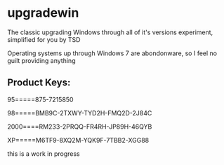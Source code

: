 # upgradewin
The classic upgrading Windows through all of it's versions experiment, simplified for you by TSD


Operating systems up through Windows 7 are abondonware, so I feel no guilt providing anything


## Product Keys:
95=====875-7215850

98=====BMB9C-2TXWY-TYD2H-FMQ2D-2J84C

2000====RM233-2PRQQ-FR4RH-JP89H-46QYB

XP=====M6TF9-8XQ2M-YQK9F-7TBB2-XGG88









this is a work in progress
